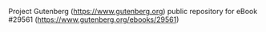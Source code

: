 Project Gutenberg (https://www.gutenberg.org) public repository for eBook #29561 (https://www.gutenberg.org/ebooks/29561)
